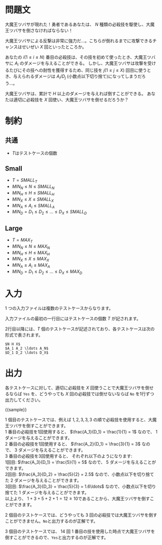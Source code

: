 # 問題文

大魔王ツバサが現れた！勇者であるあなたは、 $N$ 種類の必殺技を駆使し、大魔王ツバサを倒さなければならない！

大魔王ツバサによる反撃は非常に強力だ…。こちらが倒れるまでに攻撃できるチャンスはせいぜい $X$ 回といったところか。

あなたの $i (1 \leq i \leq N)$ 番目の必殺技は、その技を初めて使ったとき、大魔王ツバサに $A_i$ のダメージを与えることができる。
しかし、大魔王ツバサは攻撃を受けるたびにその技への耐性を獲得するため、同じ技を $j (1 \leq j \leq X)$ 回目に使うとき、与えられるダメージは $A_i/D_j$ (小数点以下切り捨て)になってしまうだろう…。

大魔王ツバサは、累計で $H$ 以上のダメージを与えれば倒すことができる。
あなたは適切に必殺技を $X$ 回使い、大魔王ツバサを倒せるだろうか？


# 制約
## 共通
* $T$はテストケースの個数


## Small
* $T={{SMALL_T}}$
* ${{MIN_N}}\leq N\leq {{SMALL_N}}$
* ${{MIN_H}}\leq H\leq {{SMALL_H}}$
* ${{MIN_X}}\leq X\leq {{SMALL_X}}$
* ${{MIN_A}}\leq A_i\leq {{SMALL_A}}$
* ${{MIN_D}}=D_1\leq D_2\leq \ldots\leq D_X \leq {{SMALL_D}}$

## Large
* $T={{MAX_T}}$
* ${{MIN_N}}\leq N\leq {{MAX_N}}$
* ${{MIN_H}}\leq H\leq {{MAX_H}}$
* ${{MIN_X}}\leq X\leq {{MAX_X}}$
* ${{MIN_A}}\leq A_i\leq {{MAX_A}}$
* ${{MIN_D}}=D_1\leq D_2\leq \ldots\leq D_X \leq {{MAX_D}}$


# 入力
1 つの入力ファイルは複数のテストケースからなります。

入力ファイルの最初の一行目にはテストケースの個数 $T$ が記されます。

2行目以降には、$T$ 個のテストケースが記述されており、各テストケースは次の形式で表されます。


```
$N H X$
$A_1 A_2 \ldots A_N$
$D_1 D_2 \ldots D_X$

```

# 出力
各テストケースに対して、適切に必殺技を $X$ 回使うことで大魔王ツバサを倒せるならば `Yes` を、どうやっても $X$ 回の必殺技では倒せないならば `No` を1行ずつ出力してください。

{{sample}}

$1$ 個目のテストケースでは、例えば $1, 2, 3, 3, 3$ の順で必殺技を使用すると、大魔王ツバサを倒すことができます。  
$1$ 番目の必殺技を1回使用すると、 $\frac{A_1}{D_1} = \frac{1}{1} = 1$ なので、 $1$ ダメージを与えることができます。  
$2$ 番目の必殺技を1回使用すると、 $\frac{A_2}{D_1} = \frac{3}{1} = 3$ なので、 $3$ ダメージを与えることができます。  
$3$ 番目の必殺技を3回使用すると、 それぞれ以下のようになります:  
1回目: $\frac{A_3}{D_1} = \frac{5}{1} = 5$ なので、 $5$ ダメージを与えることができます。  
2回目: $\frac{A_3}{D_2} = \frac{5}{2} = 2.5$ なので、小数点以下を切り捨てた $2$ ダメージを与えることができます。  
3回目: $\frac{A_3}{D_3} = \frac{5}{3} = 1.6\ldots$ なので、小数点以下を切り捨てた $1$ ダメージを与えることができます。  
以上より、
$1 + 3 + 5 + 2 + 1 = 12 \geq 10$であることから、大魔王ツバサを倒すことができます。

$2$ 個目のテストケースでは、どうやっても $3$ 回の必殺技では大魔王ツバサを倒すことができません。`No`と出力するのが正解です。  

$3$ 個目のテストケースでは、 $14$ 回 $1$ 番目の技を使用した時点で大魔王ツバサを倒すことができるので、`Yes`と出力するのが正解です。
